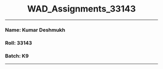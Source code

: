 #  <center> WAD_Assignments_33143 </center>

---

### Name: Kumar Deshmukh
### Roll: 33143
### Batch: K9

---


